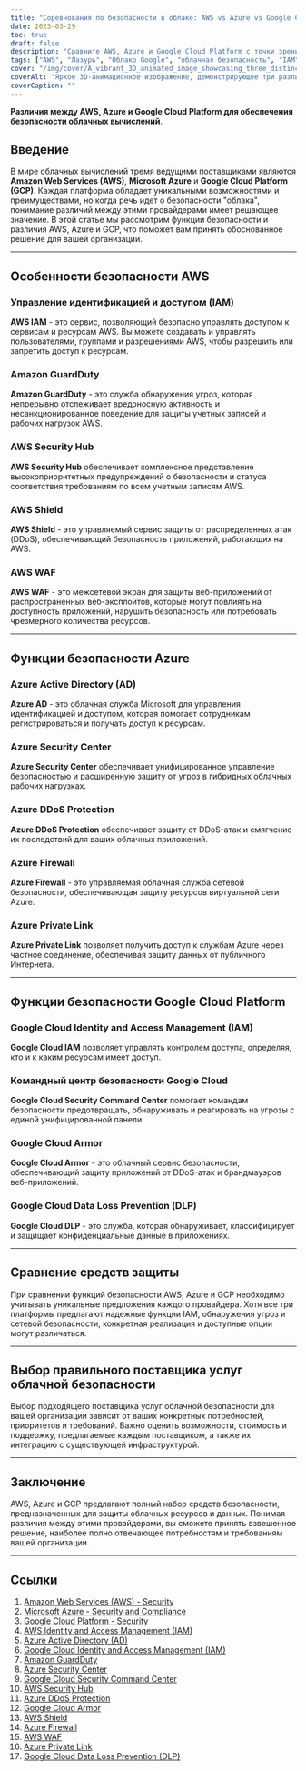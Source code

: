 ```yaml
---
title: "Соревнования по безопасности в облаке: AWS vs Azure vs Google Cloud Platform"
date: 2023-03-29
toc: true
draft: false
description: "Сравните AWS, Azure и Google Cloud Platform с точки зрения безопасности облачных вычислений и узнайте о различиях, чтобы принять обоснованное решение для своей организации."
tags: ["AWS", "Лазурь", "Облако Google", "облачная безопасность", "IAM", "GuardDuty", "Центр безопасности", "Командный пункт охраны", "Защита от DDoS-атак", "Облачная броня", "WAF", "Частная ссылка", "DLP", "облачные вычисления", "облачные сервисы", "облачные провайдеры", "защита информации", "кибербезопасность", "безопасность инфраструктуры"]
cover: "/img/cover/A_vibrant_3D_animated_image_showcasing_three_distinct_cloud.png"
coverAlt: "Яркое 3D-анимационное изображение, демонстрирующее три различные облачные структуры, представляющие AWS, Azure и Google Cloud Platform, с наложенными на каждое облако символами щита, символизирующими их предложения по безопасности."
coverCaption: ""
---
```


**Различия между AWS, Azure и Google Cloud Platform для обеспечения безопасности облачных вычислений**.

## Введение

В мире облачных вычислений тремя ведущими поставщиками являются **Amazon Web Services (AWS)**, **Microsoft Azure** и **Google Cloud Platform (GCP)**. Каждая платформа обладает уникальными возможностями и преимуществами, но когда речь идет о безопасности "облака", понимание различий между этими провайдерами имеет решающее значение. В этой статье мы рассмотрим функции безопасности и различия AWS, Azure и GCP, что поможет вам принять обоснованное решение для вашей организации.

______

## Особенности безопасности AWS

### Управление идентификацией и доступом (IAM)

**AWS IAM** - это сервис, позволяющий безопасно управлять доступом к сервисам и ресурсам AWS. Вы можете создавать и управлять пользователями, группами и разрешениями AWS, чтобы разрешить или запретить доступ к ресурсам.

### Amazon GuardDuty

**Amazon GuardDuty** - это служба обнаружения угроз, которая непрерывно отслеживает вредоносную активность и несанкционированное поведение для защиты учетных записей и рабочих нагрузок AWS.

### AWS Security Hub

**AWS Security Hub** обеспечивает комплексное представление высокоприоритетных предупреждений о безопасности и статуса соответствия требованиям по всем учетным записям AWS.

### AWS Shield

**AWS Shield** - это управляемый сервис защиты от распределенных атак (DDoS), обеспечивающий безопасность приложений, работающих на AWS.

### AWS WAF

**AWS WAF** - это межсетевой экран для защиты веб-приложений от распространенных веб-эксплойтов, которые могут повлиять на доступность приложений, нарушить безопасность или потребовать чрезмерного количества ресурсов.

______

## Функции безопасности Azure

### Azure Active Directory (AD)

**Azure AD** - это облачная служба Microsoft для управления идентификацией и доступом, которая помогает сотрудникам регистрироваться и получать доступ к ресурсам.

### Azure Security Center

**Azure Security Center** обеспечивает унифицированное управление безопасностью и расширенную защиту от угроз в гибридных облачных рабочих нагрузках.

### Azure DDoS Protection

**Azure DDoS Protection** обеспечивает защиту от DDoS-атак и смягчение их последствий для ваших облачных приложений.

### Azure Firewall

**Azure Firewall** - это управляемая облачная служба сетевой безопасности, обеспечивающая защиту ресурсов виртуальной сети Azure.

### Azure Private Link

**Azure Private Link** позволяет получить доступ к службам Azure через частное соединение, обеспечивая защиту данных от публичного Интернета.

______

## Функции безопасности Google Cloud Platform

### Google Cloud Identity and Access Management (IAM)

**Google Cloud IAM** позволяет управлять контролем доступа, определяя, кто и к каким ресурсам имеет доступ.

### Командный центр безопасности Google Cloud

**Google Cloud Security Command Center** помогает командам безопасности предотвращать, обнаруживать и реагировать на угрозы с единой унифицированной панели.

### Google Cloud Armor

**Google Cloud Armor** - это облачный сервис безопасности, обеспечивающий защиту приложений от DDoS-атак и брандмауэров веб-приложений.

### Google Cloud Data Loss Prevention (DLP)

**Google Cloud DLP** - это служба, которая обнаруживает, классифицирует и защищает конфиденциальные данные в приложениях.

______

## Сравнение средств защиты

При сравнении функций безопасности AWS, Azure и GCP необходимо учитывать уникальные предложения каждого провайдера. Хотя все три платформы предлагают надежные функции IAM, обнаружения угроз и сетевой безопасности, конкретная реализация и доступные опции могут различаться.

______

## Выбор правильного поставщика услуг облачной безопасности

Выбор подходящего поставщика услуг облачной безопасности для вашей организации зависит от ваших конкретных потребностей, приоритетов и требований. Важно оценить возможности, стоимость и поддержку, предлагаемые каждым поставщиком, а также их интеграцию с существующей инфраструктурой.

______

## Заключение

AWS, Azure и GCP предлагают полный набор средств безопасности, предназначенных для защиты облачных ресурсов и данных. Понимая различия между этими провайдерами, вы сможете принять взвешенное решение, наиболее полно отвечающее потребностям и требованиям вашей организации.

______

## Ссылки

1. [Amazon Web Services (AWS) - Security](https://aws.amazon.com/security/)
2. [Microsoft Azure - Security and Compliance](https://azure.microsoft.com/en-us/overview/security/)
3. [Google Cloud Platform - Security](https://cloud.google.com/security)
4. [AWS Identity and Access Management (IAM)](https://aws.amazon.com/iam/)
5. [Azure Active Directory (AD)](https://azure.microsoft.com/en-us/services/active-directory/)
6. [Google Cloud Identity and Access Management (IAM)](https://cloud.google.com/iam)
7. [Amazon GuardDuty](https://aws.amazon.com/guardduty/)
8. [Azure Security Center](https://azure.microsoft.com/en-us/services/security-center/)
9. [Google Cloud Security Command Center](https://cloud.google.com/security-command-center)
10. [AWS Security Hub](https://aws.amazon.com/security-hub/)
11. [Azure DDoS Protection](https://azure.microsoft.com/en-us/services/ddos-protection/)
12. [Google Cloud Armor](https://cloud.google.com/armor)
13. [AWS Shield](https://aws.amazon.com/shield/)
14. [Azure Firewall](https://azure.microsoft.com/en-us/services/azure-firewall/)
15. [AWS WAF](https://aws.amazon.com/waf/)
16. [Azure Private Link](https://azure.microsoft.com/en-us/services/private-link/)
17. [Google Cloud Data Loss Prevention (DLP)](https://cloud.google.com/dlp)


